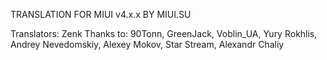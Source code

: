 TRANSLATION FOR MIUI v4.x.x BY MIUI.SU

Translators: Zenk
Thanks to: 90Tonn, GreenJack, Voblin_UA, Yury Rokhlis, Andrey Nevedomskiy, Alexey Mokov, Star Stream, Alexandr Chaliy